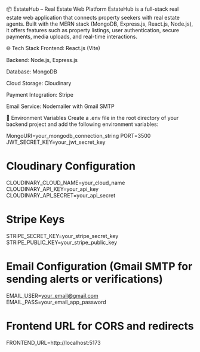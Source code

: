 📦 EstateHub – Real Estate Web Platform
EstateHub is a full-stack real estate web application that connects property seekers with real estate agents. Built with the MERN stack (MongoDB, Express.js, React.js, Node.js), it offers features such as property listings, user authentication, secure payments, media uploads, and real-time interactions.

🌐 Tech Stack
Frontend: React.js (Vite)

Backend: Node.js, Express.js

Database: MongoDB

Cloud Storage: Cloudinary

Payment Integration: Stripe

Email Service: Nodemailer with Gmail SMTP

🔐 Environment Variables
Create a .env file in the root directory of your backend project and add the following environment variables:

MongoURI=your_mongodb_connection_string
PORT=3500
JWT_SECRET_KEY=your_jwt_secret_key

# Cloudinary Configuration
CLOUDINARY_CLOUD_NAME=your_cloud_name
CLOUDINARY_API_KEY=your_api_key
CLOUDINARY_API_SECRET=your_api_secret

# Stripe Keys
STRIPE_SECRET_KEY=your_stripe_secret_key
STRIPE_PUBLIC_KEY=your_stripe_public_key

# Email Configuration (Gmail SMTP for sending alerts or verifications)
EMAIL_USER=your_email@gmail.com
EMAIL_PASS=your_email_app_password

# Frontend URL for CORS and redirects
FRONTEND_URL=http://localhost:5173
